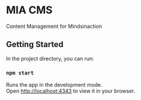 # MIA CMS

Content Management for Mindsinaction

## Getting Started

In the project directory, you can run:

### `npm start`

Runs the app in the development mode.\
Open [http://localhost:4343](http://localhost:4343) to view it in your browser.
